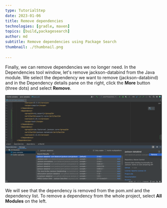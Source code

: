 ```yaml
---
type: TutorialStep
date: 2023-01-06
title: Remove dependencies
technologies: [gradle, maven]
topics: [build,packagesearch]
author: md
subtitle: Remove dependencies using Package Search
thumbnail: ./thumbnail.png

---
```


Finally, we can remove dependencies we no longer need. In the Dependencies tool window, let's remove jackson-databind from the Java module. We select the dependency we want to remove (jackson-databind) and in the Dependency details pane on the right, click the **More** button (three dots) and select **Remove**. 

![Remove Dependency](remove-dependency.png)

We will see that the dependency is removed from the pom.xml and the dependency list. To remove a dependency from the whole project, select **All Modules** on the left.
